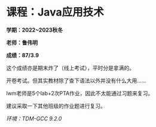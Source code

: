 # 课程：Java应用技术

**学期：2022~2023秋冬**

**老师：鲁伟明**

**成绩：87/3.9**

这个成绩亦是期末炸了（线上考试），平时分是拿满的。

开卷考试。但其实教材除了查下语法以外并没有什么大用……

lwm老师是5个lab+2次PTA作业，因此不太能通过习题来复习。

建议采取一下其他班级的作业题进行复习。

*环境：TDM-GCC 9.2.0*
